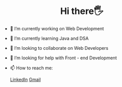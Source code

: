  <h1 align='center' text-size='25px'>Hi there🖐️</h1>

- 🔭 I’m currently working on Web Development
- 🌱 I’m currently learning Java and DSA
- 👯 I’m looking to collaborate on Web Developers
- 🤔 I’m looking for help with Front - end Development
- 📫 How to reach me: 
 
  [LinkedIn](https://www.linkedin.com/in/zameer-fatima-24b0451b6)
  [Gmail](zameerfatima1908@gmail.com)
                    


